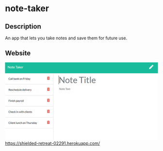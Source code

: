 # note-taker

## Description
An app that lets you take notes and save them for future use.

## Website
![](photo1.png)
https://shielded-retreat-02291.herokuapp.com/